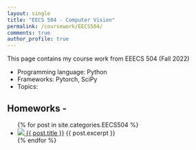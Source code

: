 ```yaml
---
layout: single
title: "EECS 504 - Computer Vision"
permalink: /coursework/EECS504/
comments: true
author_profile: true
---
```


This page contains my course work from EEECS 504 (Fall 2022)

- Programming language: Python
- Frameworks: Pytorch, SciPy
- Topics: 

## Homeworks -

<ul>
  {% for post in site.categories.EECS504 %}
    <li>
      <a href="{{ post.url }}"><img src = "{{ pst.thumbnail }}" />
      <a href="{{ post.url }}">{{ post.title }}</a>
      {{ post.excerpt }}
    </li>
  {% endfor %}
</ul>